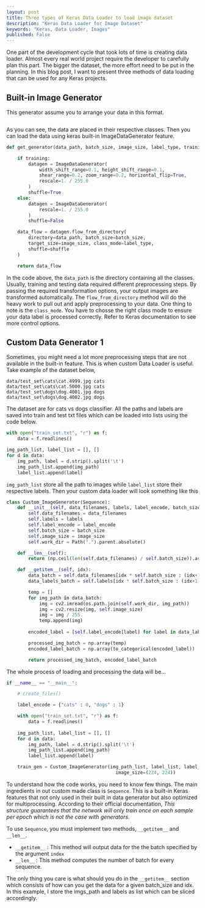```yaml
---
layout: post
title: Three types of Keras Data Loader to load image dataset
description: "Keras Data Loader for Image Dataset"
keywords: "Keras, Data Loader, Images"
published: False
---
```


One part of the development cycle that took lots of time is creating data loader. Almost every real world project require the developer to carefully plan this part. The bigger the dataset, the more effort need to be put in the planning. In this blog post, I want to present three methods of data loading that can be used for any Keras projects.

## Built-in Image Generator

This generator assume you to arrange your data in this format.

```

```

As you can see, the data are placed in their respective classes. Then you can load the data using keras built-in ImageDataGenerator feature.

```python
def get_generator(data_path, batch_size, image_size, label_type, training=True):

    if training:
        datagen = ImageDataGenerator(
            width_shift_range=0.1, height_shift_range=0.1,
            shear_range=0.2, zoom_range=0.2, horizontal_flip=True,
            rescale=1. / 255.0
        )
        shuffle=True
    else:
        datagen = ImageDataGenerator(
            rescale=1. / 255.0
        )
        shuffle=False

    data_flow = datagen.flow_from_directory(
        directory=data_path, batch_size=batch_size,
        target_size=image_size, class_mode=label_type,
        shuffle=shuffle
    )

    return data_flow
```

In the code above, the ```data_path``` is the directory containing all the classes. Usually, training and testing data required different preprocessing steps. By passing the required transformation options, your output images are transformed automatically. The ```flow_from_directory``` method will do the heavy work to pull out and apply preprocessing to your data. One thing to note is the ```class_mode```. You have to chosse the right class mode to ensure your data label is processed correctly. Refer to Keras documentation to see more control options.

## Custom Data Generator 1

Sometimes, you might need a lot more preprocessing steps that are not available in the built-in feature. This is when custom Data Loader is useful. Take example of the dataset below, 

```
data/test_set\cats\cat.4999.jpg	cats
data/test_set\cats\cat.5000.jpg	cats
data/test_set\dogs\dog.4001.jpg	dogs
data/test_set\dogs\dog.4002.jpg	dogs
```
The dataset are for cats vs dogs classifier. All the paths and labels are saved into train and test txt files which can be loaded into lists using the code below.

```python
with open("train_set.txt", "r") as f:
    data = f.readlines()

img_path_list, label_list = [], []
for d in data:
    img_path, label = d.strip().split('\t')
    img_path_list.append(img_path)
    label_list.append(label)
```

```img_path_list``` store all the path to images while ```label_list``` store their respective labels. Then your custom data loader will look something like this

```python
class Custom_ImageGenerator(Sequence):
    def __init__(self, data_filenames, labels, label_encode, batch_size, image_size):
        self.data_filenames = data_filenames
        self.labels = labels
        self.label_encode = label_encode
        self.batch_size = batch_size
        self.image_size = image_size
        self.work_dir = Path(".").parent.absolute()

    def __len__(self):
        return (np.ceil(len(self.data_filenames) / self.batch_size)).astype(np.int)

    def __getitem__(self, idx):
        data_batch = self.data_filenames[idx * self.batch_size : (idx+1) * self.batch_size]
        data_labels_batch = self.labels[idx * self.batch_size : (idx+1) * self.batch_size]

        temp = []
        for img_path in data_batch:
            img = cv2.imread(os.path.join(self.work_dir, img_path))
            img = cv2.resize(img, self.image_size)
            img = img / 255.
            temp.append(img)
        
        encoded_label = [self.label_encode[label] for label in data_labels_batch]

        processed_img_batch = np.array(temp)
        encoded_label_batch = np.array(to_categorical(encoded_label))

        return processed_img_batch, encoded_label_batch
```

The whole process of loading and processing the data will be...

```python
if __name__ == "__main__":

    # create_files()

    label_encode = {"cats" : 0, "dogs" : 1}

    with open("train_set.txt", "r") as f:
        data = f.readlines()
    
    img_path_list, label_list = [], []
    for d in data:
        img_path, label = d.strip().split('\t')
        img_path_list.append(img_path)
        label_list.append(label)

    train_gen = Custom_ImageGenerator(img_path_list, label_list, label_encode, batch_size=64, 
                                        image_size=(224, 224))
```

To understand how the code works, you need to know few things. The main ingredients in out custom made class is ```Sequence```. This is a built-in Keras features that not only used in their built in data generator but also optimized for multiprocessing. According to their official documentation, _This structure guarantees that the network will only train once on each sample per epoch which is not the case with generators_. 

To use ```Sequence```, you must implement two methods, ```__getitem__``` and ```__len__```. 
- ```__getitem__``` : This method will output data for the the batch specified by the argument ```index```
- ```__len__``` : This method computes the number of batch for every sequence. 

The only thing you care is what should you do in the ```__getitem__``` section which consists of how can you get the data for a given batch_size and idx. In this example, I store the imgs_path and labels as list which can be sliced accordingly.
